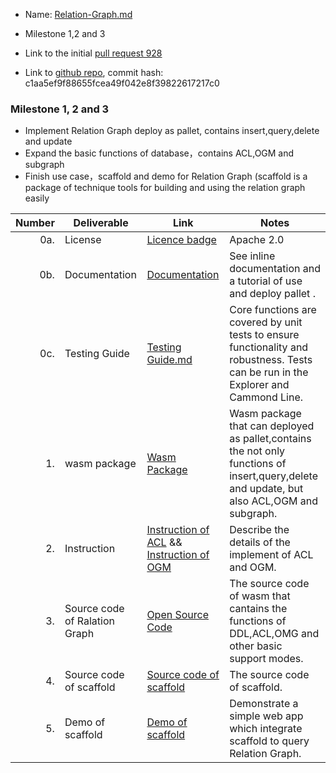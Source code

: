 * Name: [Relation-Graph.md](https://github.com/w3f/Grants-Program/blob/master/applications/Relation-Graph.md)
* Milestone 1,2 and 3
* Link to the initial [pull request 928](https://github.com/w3f/Grants-Program/pull/928)

 * Link to [github repo](https://github.com/relationlabs/Relation-Graph/), commit hash: c1aa5ef9f88655fcea49f042e8f39822617217c0



### Milestone 1, 2 and 3
 - Implement Relation Graph deploy as pallet, contains insert,query,delete and update
 - Expand the basic functions of database，contains ACL,OGM and subgraph
 - Finish use case，scaffold and demo for Relation Graph (scaffold is a package of technique tools for building and using the relation graph easily

 | Number | Deliverable | Link | Notes | 
 | -----: | ----------- | ------------- | ------| 
 | 0a. | License | [Licence badge](https://github.com/relationlabs/Relation-Graph/blob/main/LICENSE) |Apache 2.0  |
 | 0b. | Documentation | [Documentation](https://github.com/relationlabs/Relation-Graph/blob/main/Docs/Documentation.md) | See inline documentation and a tutorial of use and deploy pallet . |
 | 0c. | Testing Guide | [Testing Guide.md](https://github.com/relationlabs/Relation-Graph/blob/main/Docs/Testing%20Guide.md) | Core functions are covered by unit tests to ensure functionality and robustness. Tests can be run in the Explorer and Cammond Line.  |
 | 1. | wasm package | [Wasm Package](https://github.com/relationlabs/Relation-Graph/tree/main/src/runtime/wasm) | Wasm package that can deployed as pallet,contains the not only functions of insert,query,delete and update, but also ACL,OGM and subgraph. |
 | 2. | Instruction | [Instruction of ACL](https://github.com/relationlabs/Relation-Graph/blob/main/docs/ACL%20Introduction.md) && [Instruction of OGM](https://github.com/relationlabs/Relation-Graph/blob/main/docs/OGM%20Introdction.md) | Describe the details of the implement of ACL and OGM. |
 | 3. | Source code of Ralation Graph | [Open Source Code](https://github.com/relationlabs/Relation-Graph/tree/main/src) | The source code of wasm that cantains the functions of DDL,ACL,OMG and other basic support modes. |
 | 4. | Source code of scaffold | [Source code of scaffold](https://github.com/relationlabs/Relation-Graph/tree/main/scaffold) | The source code of scaffold. |
 | 5. | Demo of scaffold |[ Demo of scaffold](https://github.com/relationlabs/Relation-Graph/blob/main/docs/Demo%20of%20scaffold.md) | Demonstrate a simple web app which integrate scaffold to query Relation Graph. |
 
